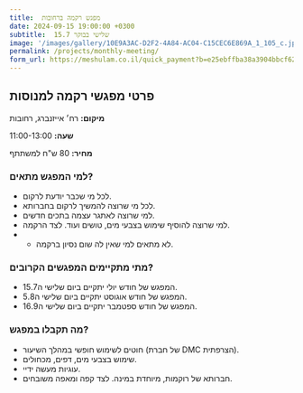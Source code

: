 ```yaml
---
title:  מפגש רקמה ברחובות
date: 2024-09-15 19:00:00 +0300
subtitle:  שלישי בבוקר 15.7
image: '/images/gallery/10E9A3AC-D2F2-4A84-AC04-C15CEC6E869A_1_105_c.jpeg'
permalink: /projects/monthly-meeting/
form_url: https://meshulam.co.il/quick_payment?b=e25ebffba38a3904bbcf629b4840924c
---
```


## פרטי מפגשי רקמה למנוסות

**מיקום:** רח׳ אייזנברג, רחובות

**שעה:** 11:00-13:00

**מחיר:** 80 ש"ח למשתתף  

### למי המפגש מתאים?

- לכל מי שכבר יודעת לרקום.
- לכל מי שרוצה להמשיך לרקום בחברותא.
- למי שרוצה לאתגר עצמה בתכים חדשים.
- למי שרוצה להוסיף שימוש בצבעי מים, טושים ועוד. לצד הרקמה.
- - לא מתאים למי שאין לה שום נסיון ברקמה.

### מתי מתקיימים המפגשים הקרובים?
- המפגש של חודש יולי יתקיים ביום שלישי ה15.7.
- המפגש של חודש אוגוסט יתקיים ביום שלישי ה5.8.
- המפגש של חודש ספטמבר יתקיים ביום שלישי ה16.9.



### מה תקבלו במפגש?

- חוטים לשימוש חופשי במהלך השיעור (של חברת DMC הצרפתית).
- שימוש בצבעי מים, דפים, מכחולים.
- עוגיות מעשה ידיי.
- חברותא של רוקמות, מיוחדת במינה. לצד קפה ומאפה משובחים.

